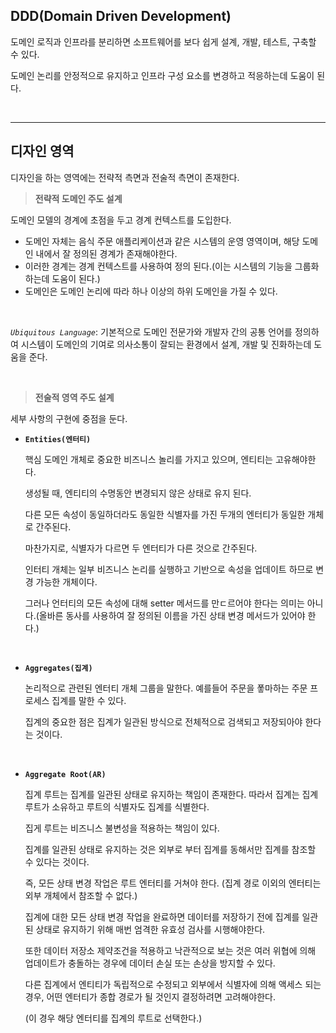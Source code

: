 ## **DDD(Domain Driven Development)**
도메인 로직과 인프라를 분리하면 소프트웨어를 보다 쉽게 설계, 개발, 테스트, 구축할 수 있다.

도메인 논리를 안정적으로 유지하고 인프라 구성 요소를 변경하고 적응하는데 도움이 된다.

<br><hr>

## **디자인 영역**

디자인을 하는 영역에는 전략적 측면과 전술적 측면이 존재한다.

> **전략적 도메인 주도 설계**

도메인 모델의 경계에 초점을 두고 경계 컨텍스트를 도입한다.

- 도메인 자체는 음식 주문 애플리케이션과 같은 시스템의 운영 영역이며, 해당 도메인 내에서 잘 정의된 경계가 존재해야한다.
- 이러한 경계는 경계 컨텍스트를 사용하여 정의 된다.(이는 시스템의 기능을 그룹화 하는데 도움이 된다.)
- 도메인은 도메인 논리에 따라 하나 이상의 하위 도메인을 가질 수 있다.

<br>

*`Ubiquitous Language`*: 기본적으로 도메인 전문가와 개발자 간의 공통 언어를 정의하여 시스템이 도메인의 기여로 의사소통이 잘되는 환경에서 설계, 개발 및 진화하는데 도움을 준다.

<br>

> **전술적 영역 주도 설계**

세부 사항의 구현에 중점을 둔다.

- **`Entities(엔터티)`**
    
     핵심 도메인 개체로 중요한 비즈니스 놀리를 가지고 있으며, 엔티티는 고유해야한다.

     생성될 때, 엔티티의 수명동안 변경되지 않은 상태로 유지 된다.

     다른 모든 속성이 동일하더라도 동일한 식별자를 가진 두개의 엔터티가 동일한 개체로 간주된다.

     마찬가지로, 식별자가 다르면 두 엔터티가 다른 것으로 간주된다.

     인터티 개체는 일부 비즈니스 논리를 실행하고 기반으로 속성을 업데이트 하므로 변경 가능한 개체이다.

     그러나 언터티의 모든 속성에 대해 setter 메서드를 만ㄷ르어야 한다는 의미는 아니다.(올바른 동사를 사용하여 잘 정의된 이름을 가진 상태 변경 메서드가 있어야 한다.)

    <br>

- **`Aggregates(집계)`**

    논리적으로 관련된 엔터티 개체 그룹을 말한다.
    예를들어 주문을 퐇마하는 주문 프로세스 집계를 말한 수 있다.

    집계의 중요한 점은 집계가 일관된 방식으로 전체적으로 검색되고 저장되아야 한다는 것이다.

    <br>

- **`Aggregate Root(AR)`**

    집계 루트는 집계를 일관된 상태로 유지하는 책임이 존재한다.
    따라서 집계는 집계 루트가 소유하고 루트의 식별자도 집계를 식별한다.

    집게 루트는 비즈니스 불변성을 적용하는 책임이 있다.

    집계를 일관된 상태로 유지하는 것은 외부로 부터 집계를 동해서만 집계를 참조할 수 있다는 것이다.

    즉, 모든 상태 변경 작업은 루트 엔터티를 거쳐야 한다.
    (집계 경로 이외의 엔터티는 외부 개체에서 참조할 수 없다.)
    
    집계에 대한 모든 상태 변경 작업을 완료하면 데이터를 저장하기 전에 집계를 일관된 상태로 유지하기 위해 매번 엄격한 유효성 검사를 시행해야한다.

    또한 데이터 저장소 제약조건을 적용하고 낙관적으로 보는 것은 여러 위협에 의해 업데이트가 충돌하는 경우에 데이터 손실 또는 손상을 방지할 수 있다.

    다른 집계에서 엔티티가 독립적으로 수정되고 외부에서 식별자에 의해 액세스 되는경우, 어떤 엔터티가 종합 경로가 될 것인지 결정하려면 고려해야한다.
    
    (이 경우 해당 엔터티를 집계의 루트로 선택한다.) 
    